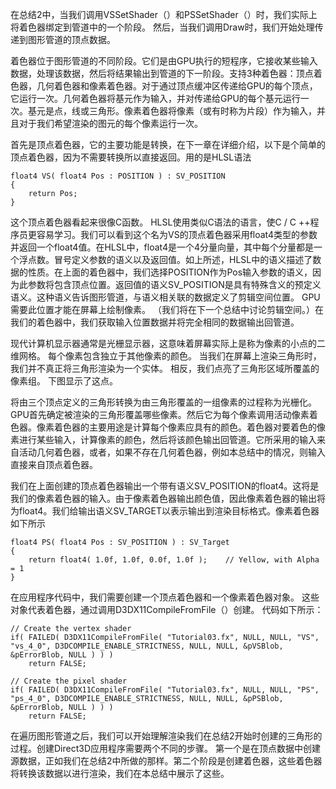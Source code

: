 在总结2中，当我们调用VSSetShader（）和PSSetShader（）时，我们实际上将着色器绑定到管道中的一个阶段。 然后，当我们调用Draw时，我们开始处理传递到图形管道的顶点数据。

着色器位于图形管道的不同阶段。它们是由GPU执行的短程序，它接收某些输入数据，处理该数据，然后将结果输出到管道的下一阶段。支持3种着色器：顶点着色器，几何着色器和像素着色器。对于通过顶点缓冲区传递给GPU的每个顶点，它运行一次。几何着色器将基元作为输入，并对传递给GPU的每个基元运行一次。基元是点，线或三角形。像素着色器将像素（或有时称为片段）作为输入，并且对于我们希望渲染的图元的每个像素运行一次。

首先是顶点着色器，它的主要功能是转换，在下一章在详细介绍，以下是个简单的顶点着色器，因为不需要转换所以直接返回。用的是HLSL语法

    float4 VS( float4 Pos : POSITION ) : SV_POSITION
    {
        return Pos;
    }
这个顶点着色器看起来很像C函数。 HLSL使用类似C语法的语言，使C / C ++程序员更容易学习。我们可以看到这个名为VS的顶点着色器采用float4类型的参数并返回一个float4值。在HLSL中，float4是一个4分量向量，其中每个分量都是一个浮点数。冒号定义参数的语义以及返回值。如上所述，HLSL中的语义描述了数据的性质。在上面的着色器中，我们选择POSITION作为Pos输入参数的语义，因为此参数将包含顶点位置。返回值的语义SV_POSITION是具有特殊含义的预定义语义。这种语义告诉图形管道，与语义相关联的数据定义了剪辑空间位置。 GPU需要此位置才能在屏幕上绘制像素。 （我们将在下一个总结中讨论剪辑空间。）在我们的着色器中，我们获取输入位置数据并将完全相同的数据输出回管道。

现代计算机显示器通常是光栅显示器，这意味着屏幕实际上是称为像素的小点的二维网格。 每个像素包含独立于其他像素的颜色。 当我们在屏幕上渲染三角形时，我们并不真正将三角形渲染为一个实体。 相反，我们点亮了三角形区域所覆盖的像素组。 下图显示了这点。



将由三个顶点定义的三角形转换为由三角形覆盖的一组像素的过程称为光栅化。 GPU首先确定被渲染的三角形覆盖哪些像素。然后它为每个像素调用活动像素着色器。像素着色器的主要用途是计算每个像素应具有的颜色。着色器对要着色的像素进行某些输入，计算像素的颜色，然后将该颜色输出回管道。它所采用的输入来自活动几何着色器，或者，如果不存在几何着色器，例如本总结中的情况，则输入直接来自顶点着色器。

我们在上面创建的顶点着色器输出一个带有语义SV_POSITION的float4。这将是我们的像素着色器的输入。由于像素着色器输出颜色值，因此像素着色器的输出将为float4。我们给输出语义SV_TARGET以表示输出到渲染目标格式。像素着色器如下所示

    float4 PS( float4 Pos : SV_POSITION ) : SV_Target
    {
        return float4( 1.0f, 1.0f, 0.0f, 1.0f );    // Yellow, with Alpha = 1
    }
在应用程序代码中，我们需要创建一个顶点着色器和一个像素着色器对象。 这些对象代表着色器，通过调用D3DX11CompileFromFile（）创建。 代码如下所示：

    // Create the vertex shader
    if( FAILED( D3DX11CompileFromFile( "Tutorial03.fx", NULL, NULL, "VS", "vs_4_0", D3DCOMPILE_ENABLE_STRICTNESS, NULL, NULL, &pVSBlob, &pErrorBlob, NULL ) ) )
        return FALSE;
 
    // Create the pixel shader
    if( FAILED( D3DX11CompileFromFile( "Tutorial03.fx", NULL, NULL, "PS", "ps_4_0", D3DCOMPILE_ENABLE_STRICTNESS, NULL, NULL, &pPSBlob, &pErrorBlob, NULL ) ) )
        return FALSE;
在遍历图形管道之后，我们可以开始理解渲染我们在总结2开始时创建的三角形的过程。创建Direct3D应用程序需要两个不同的步骤。 第一个是在顶点数据中创建源数据，正如我们在总结2中所做的那样。第二个阶段是创建着色器，这些着色器将转换该数据以进行渲染，我们在本总结中展示了这些。
